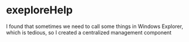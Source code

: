# exeploreHelp
I found that sometimes we need to call some things in Windows Explorer, which is tedious, so I created a centralized management component
